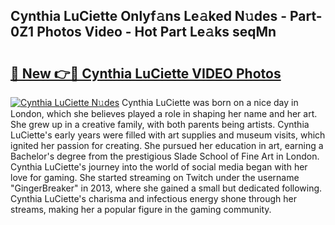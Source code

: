 ## Cynthia LuCiette Onlyf𝚊ns Le𝚊ked N𝚞des - Part-0Z1 Photos Video - Hot Part Le𝚊ks seqMn

# <h2><a href="http://ac47425.deff.icu/?id=Cynthia+LuCiette">🔗 New 👉🔴 Cynthia LuCiette VIDEO Photos</a></h2>

[![Cynthia LuCiette N𝚞des](https://i.imgur.com/rIISA9y.gif)](http://ac47425.deff.icu/?id=Cynthia+LuCiette)
Cynthia LuCiette was born on a nice day in London, which she believes played a role in shaping her name and her art. She grew up in a creative family, with both parents being artists. Cynthia LuCiette's early years were filled with art supplies and museum visits, which ignited her passion for creating. She pursued her education in art, earning a Bachelor's degree from the prestigious Slade School of Fine Art in London. Cynthia LuCiette's journey into the world of social media began with her love for gaming. She started streaming on Twitch under the username "GingerBreaker" in 2013, where she gained a small but dedicated following. Cynthia LuCiette's charisma and infectious energy shone through her streams, making her a popular figure in the gaming community.
